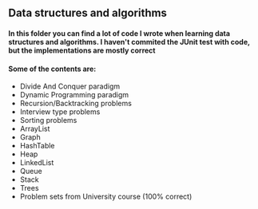 ## Data structures and algorithms

#### In this folder you can find a lot of code I wrote when learning data structures and algorithms. I haven't commited the JUnit test with code, but the implementations are mostly correct

#### Some of the contents are:
- Divide And Conquer paradigm
- Dynamic Programming paradigm
- Recursion/Backtracking problems
- Interview type problems
- Sorting problems
- ArrayList
- Graph
- HashTable
- Heap
- LinkedList
- Queue
- Stack
- Trees
- Problem sets from University course (100% correct)
